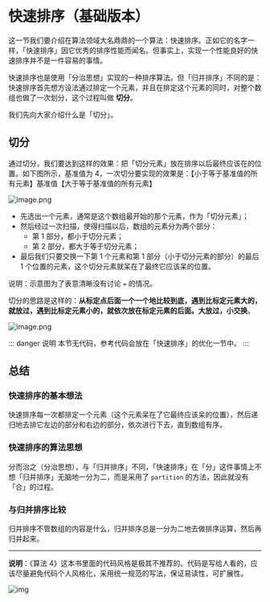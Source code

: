 # 快速排序（基础版本）

这一节我们要介绍在算法领域大名鼎鼎的一个算法：快速排序。正如它的名字一样，「快速排序」因它优秀的排序性能而闻名。但事实上，实现一个性能良好的快速排序并不是一件容易的事情。

快速排序也是使用「分治思想」实现的一种排序算法。但「归并排序」不同的是：快速排序首先想方设法通过排定一个元素，并且在排定这个元素的同时，对整个数组也做了一次划分，这个过程叫做 **切分**。

我们先向大家介绍什么是「切分」。

## 切分

通过切分，我们要达到这样的效果：把「切分元素」放在排序以后最终应该在的位置。如下图所示，基准值为 $4$，一次切分要实现的效果是：【小于等于基准值的所有元素】基准值【大于等于基准值的所有元素】

![image.png](https://tva1.sinaimg.cn/large/008i3skNgy1gwzjubmuufj30xm0cimxq.jpg)

- 先选出一个元素，通常是这个数组最开始的那个元素，作为「切分元素」；
- 然后经过一次扫描，使得扫描以后，数组的元素分为两个部分：
  - 第 1 部分，都小于切分元素；
  - 第 2 部分，都大于等于切分元素；
- 最后我们只要交换一下第 1 个元素和第 1 部分（小于切分元素的部分）的最后 1 个位置的元素，这个切分元素就呆在了最终它应该呆的位置。

说明：示意图为了表意清晰没有讨论 `=` 的情况。

切分的思路是这样的：**从标定点后面一个一个地比较到底，遇到比标定元素大的，就放过，遇到比标定元素小的，就依次放在标定元素的后面。大放过，小交换**。

![image.png](https://tva1.sinaimg.cn/large/008i3skNgy1gwzjvj8lvdj30zt0u0dig.jpg)


::: danger 说明
本节无代码，参考代码会放在「快速排序」的优化一节中。
:::


## 总结

### 快速排序的基本想法

快速排序每一次都排定一个元素（这个元素呆在了它最终应该呆的位置），然后递归地去排它左边的部分和右边的部分，依次进行下去，直到数组有序。

### 快速排序的算法思想

分而治之（分治思想），与「归并排序」不同，「快速排序」在「分」这件事情上不想「归并排序」无脑地一分为二，而是采用了 `partition` 的方法，因此就没有「合」的过程。

### 与归并排序比较

归并排序不管数组的内容是什么，归并排序总是一分为二地去做排序运算，然后再归并起来。

---

**说明**：《算法 4》这本书里面的代码风格是极其不推荐的。代码是写给人看的，应该尽量避免代码个人风格化，采用统一规范的写法，保证易读性，可扩展性。

![img](https://tva1.sinaimg.cn/large/008i3skNgy1gwzk0zt130j315o0hwq7m.jpg)















